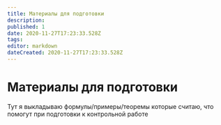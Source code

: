 ```yaml
---
title: Материалы для подготовки
description: 
published: 1
date: 2020-11-27T17:23:33.528Z
tags: 
editor: markdown
dateCreated: 2020-11-27T17:23:33.528Z
---
```


# Материалы для подготовки

Тут я выкладываю формулы/примеры/теоремы которые считаю, что помогут при подготовки к контрольной работе